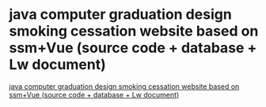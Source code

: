 # java computer graduation design smoking cessation website based on ssm+Vue (source code + database + Lw document)
[java computer graduation design smoking cessation website based on ssm+Vue (source code + database + Lw document)](https://aiwithcloud.com/2022/09/19/java_computer_graduation_design_smoking_cessation_website_based_on_ssmvue_source_code__database__lw_document/)
